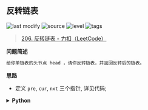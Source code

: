 ## 反转链表
<!--START_SECTION:badge-->

![last modify](https://img.shields.io/static/v1?label=last%20modify&message=2022-10-12%2011%3A04%3A43&color=yellowgreen&style=flat-square)
![source](https://img.shields.io/static/v1?label=source&message=LeetCode&color=green&style=flat-square)
![level](https://img.shields.io/static/v1?label=level&message=%E7%AE%80%E5%8D%95&color=yellow&style=flat-square)
![tags](https://img.shields.io/static/v1?label=tags&message=%E9%93%BE%E8%A1%A8%2C%20%E7%83%AD%E9%97%A8%26%E7%BB%8F%E5%85%B8%26%E6%98%93%E9%94%99&color=orange&style=flat-square)

<!--END_SECTION:badge-->
<!--info
tags: [链表, 经典]
source: LeetCode
level: 简单
number: '0206'
name: 反转链表
companies: []
-->

> [206. 反转链表 - 力扣（LeetCode）](https://leetcode.cn/problems/reverse-linked-list/)

<summary><b>问题简述</b></summary>

```txt
给你单链表的头节点 head ，请你反转链表，并返回反转后的链表。
```

<!-- 
<details><summary><b>详细描述</b></summary>

```txt
```

</details>
-->

<!-- <div align="center"><img src="../../../_assets/xxx.png" height="300" /></div> -->

<summary><b>思路</b></summary>

- 定义 `pre`, `cur`, `nxt` 三个指针, 详见代码;

<details><summary><b>Python</b></summary>

```python
# Definition for singly-linked list.
# class ListNode:
#     def __init__(self, val=0, next=None):
#         self.val = val
#         self.next = next

class Solution:
    def reverseList(self, head: Optional[ListNode]) -> Optional[ListNode]:

        pre, cur = None, head
        while cur:
            nxt = cur.next
            cur.next = pre
            pre = cur
            cur = nxt

        return pre
```

</details>


<!-- 
<summary><b>相关问题</b></summary>

-->
